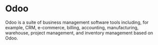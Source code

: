 # Odoo
Odoo is a suite of business management software tools including, for example, CRM, e-commerce, billing, accounting, manufacturing, warehouse, project management, and inventory management based on Odoo.
